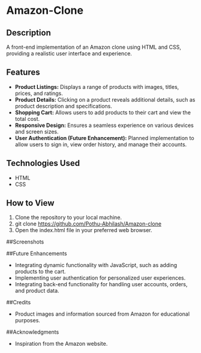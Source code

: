 # Amazon-Clone

## Description
A front-end implementation of an Amazon clone using HTML and CSS, providing a realistic user interface and experience.

## Features
- **Product Listings:** Displays a range of products with images, titles, prices, and ratings.
- **Product Details:** Clicking on a product reveals additional details, such as product description and specifications.
- **Shopping Cart:** Allows users to add products to their cart and view the total cost.
- **Responsive Design:** Ensures a seamless experience on various devices and screen sizes.
- **User Authentication (Future Enhancement):** Planned implementation to allow users to sign in, view order history, and manage their accounts.

## Technologies Used
- HTML
- CSS

## How to View
1. Clone the repository to your local machine.
2. git clone https://github.com/Pothu-Abhilash/Amazon-clone
3. Open the index.html file in your preferred web browser.

##Screenshots

##Future Enhancements
- Integrating dynamic functionality with JavaScript, such as adding products to the cart.
- Implementing user authentication for personalized user experiences.
- Integrating back-end functionality for handling user accounts, orders, and product data.

##Credits
- Product images and information sourced from Amazon for educational purposes.

##Acknowledgments
- Inspiration from the Amazon website.
   
